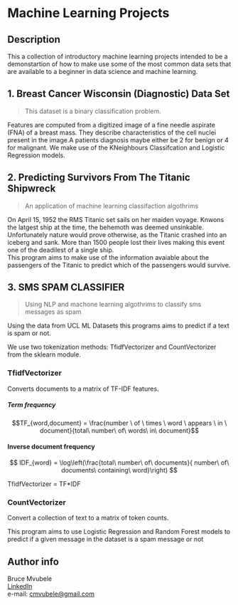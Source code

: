 # Machine Learning Projects



## Description

This a collection of introductory machine learning projects intended to be a demonstartion of how to make use some of the most common data sets that are available to a beginner in data science and machine learning.

## 1. Breast Cancer Wisconsin (Diagnostic) Data Set
>This dataset is a binary classification problem. 

Features are computed from a digitized image of a fine needle aspirate (FNA) of a breast mass. They describe characteristics of the cell nuclei present in the image.A patients diagnosis maybe either be 2 for benign or  4 for malignant. We make use of the KNeighbours Classifcation and Logistic Regression models.


## 2. Predicting Survivors From The Titanic Shipwreck

> An application of machine learning classifaction algothrims

On April 15, 1952 the RMS Titanic set sails on her maiden voyage. Knwons the latgest ship at the time, the behemoth was deemed unsinkable. Unfortunately nature would prove otherwise, as the Titanic crashed into an iceberg and sank. More than 1500 people lost their lives making this event one of the deadilest of a single ship.\
This program aims to make use of the information avaiable about the passengers of the Titanic to predict which of the passengers would survive.


## 3. SMS SPAM CLASSIFIER

> Using NLP and machone learning algothrims to classify sms messages as spam

Using the data from UCL ML Datasets this programs aims to predict if a text is spam or not.

We use two tokenization methods: TfidfVectorizer and CountVectorizer from the sklearn module.


### TfidfVectorizer
Converts documents to a matrix of TF-IDF features.

##### Term frequency

$$TF_{word,document} = \frac{number \ of \ times \ word \ appears \ in \ document}{total\ number\ of\ words\ in\ document}$$

#### Inverse document frequency

$$ IDF_{word} = \log\left(\frac{total\ number\ of\ documents}{ number\ of\ documents\ containing\ word}\right) $$

TfidfVectorizer = TF*IDF 

### CountVectorizer
Convert a collection of text to a matrix of token counts.

This program aims to use Logistic Regression and Random Forest models to predict if a given message in the dataset is a spam message or not



## Author info
Bruce Mvubele \
[LinkedIn](https://www.linkedin.com/in/bruce-mvubele-494105143/) \
e-mail: cmvubele@gmail.com
